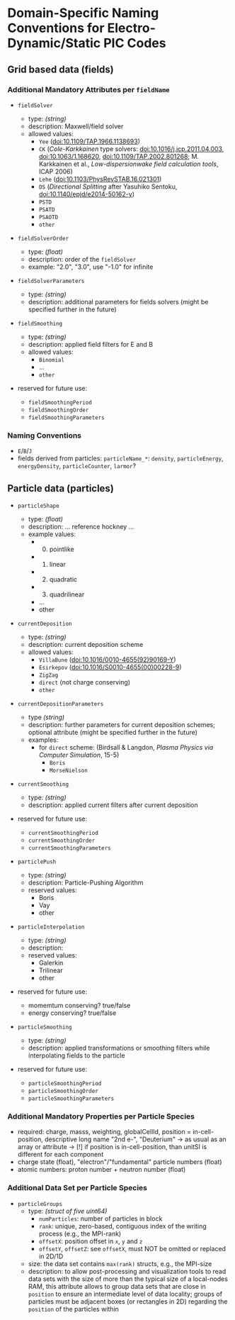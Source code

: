 Domain-Specific Naming Conventions for Electro-Dynamic/Static PIC Codes
=======================================================================

Grid based data (fields)
------------------------

### Additional Mandatory Attributes per `fieldName`

- `fieldSolver`
  - type: *(string)*
  - description: Maxwell/field solver
  - allowed values:
    - `Yee` ([doi:10.1109/TAP.1966.1138693](http://dx.doi.org/10.1109/TAP.1966.1138693))
    - `CK` (*Cole-Karkkainen* type solvers: [doi:10.1016/j.jcp.2011.04.003](http://dx.doi.org/10.1016/j.jcp.2011.04.003), [doi:10.1063/1.168620](http://dx.doi.org/10.1063/1.168620), [doi:10.1109/TAP.2002.801268](http://dx.doi.org/10.1109/TAP.2002.801268); M. Karkkainen et al., *Low-dispersionwake field calculation tools*, ICAP 2006)
    - `Lehe` ([doi:10.1103/PhysRevSTAB.16.021301](http://dx.doi.org/10.1103/PhysRevSTAB.16.021301))
    - `DS` (*Directional Splitting* after Yasuhiko Sentoku, [doi:10.1140/epjd/e2014-50162-y](http://dx.doi.org/10.1140/epjd/e2014-50162-y))
    - `PSTD`
    - `PSATD`
    - `PSAOTD`
    - `other`

- `fieldSolverOrder`
  - type: *(float)*
  - description: order of the `fieldSolver`
  - example: "2.0", "3.0", use "-1.0" for infinite

- `fieldSolverParameters`
  - type: *(string)*
  - description: additional parameters for fields solvers
                 (might be specified further in the future)

- `fieldSmoothing`
  - type: *(string)*
  - description: applied field filters for E and B
  - allowed values:
    - `Binomial`
    - ...
    - `other`

- reserved for future use:
  - `fieldSmoothingPeriod`
  - `fieldSmoothingOrder`
  - `fieldSmoothingParameters`


### Naming Conventions

- `E`/`B`/`J`
- fields derived from particles:
    `particleName_*`:
      `density`, `particleEnergy`, `energyDensity`, `particleCounter`, `larmor`?


Particle data (particles)
-------------------------

- `particleShape`
  - type: *(float)*
  - description: ... reference hockney ...
  - example values:
    - 0. pointlike
    - 1. linear
    - 2. quadratic
    - 3. quadrilinear
    - ...
    - other

- `currentDeposition`
  - type: *(string)*
  - description: current deposition scheme
  - allowed values:
    - `VillaBune` ([doi:10.1016/0010-4655(92)90169-Y](http://dx.doi.org/10.1016/0010-4655(92)90169-Y))
    - `Esirkepov` ([doi:10.1016/S0010-4655(00)00228-9](http://dx.doi.org/10.1016/S0010-4655(00)00228-9))
    - `ZigZag`
    - `direct` (not charge conserving)
    - `other`

- `currentDepositionParameters`
  - type *(string)*
  - description: further parameters for current deposition schemes;
                 optional attribute
                 (might be specified further in the future)
  - examples:
    - for `direct` scheme: (Birdsall & Langdon, *Plasma Physics via Computer Simulation*, 15-5)
      - `Boris`
      - `MorseNielson`

- `currentSmoothing`
  - type: *(string)*
  - description: applied current filters after current deposition

- reserved for future use:
  - `currentSmoothingPeriod`
  - `currentSmoothingOrder`
  - `currentSmoothingParameters`

- `particlePush`
  - type: *(string)*
  - description: Particle-Pushing Algorithm
  - reserved values:
    - Boris
    - Vay
    - other

- `particleInterpolation`
  - type: *(string)*
  - description:
  - reserved values:
    - Galerkin
    - Trilinear
    - other

- reserved for future use:
  - momemtum conserving? true/false
  - energy conserving? true/false

- `particleSmoothing`
  - type: *(string)*
  - description: applied transformations or smoothing filters while interpolating
                 fields to the particle

- reserved for future use:
  - `particleSmoothingPeriod`
  - `particleSmoothingOrder`
  - `particleSmoothingParameters`

### Additional Mandatory Properties per Particle Species

- required: charge, masss, weighting, globalCellId, position = in-cell-position,
            descriptive long name "2nd e-", "Deuterium"
  -> as usual as an array or attribute
  -> [!] if position is in-cell-position, than unitSI is different for each component
- charge state (float), "electron"/"fundamental" particle numbers (float)
- atomic numbers: proton number + neutron number (float)

### Additional Data Set per Particle Species

  - `particleGroups`
    - type: *(struct of five uint64)*
      - `numParticles`: number of particles in block
      - `rank`: unique, zero-based, contiguous index of the writing process
                (e.g., the MPI-rank)
      - `offsetX`: position offset in `x`, `y` and `z`
      - `offsetY`, `offsetZ`: see `offsetX`, must NOT be omitted or replaced
                              in 2D/1D
    - size: the data set contains `max(rank)` structs, e.g., the MPI-size
    - description: to allow post-processing and visualization tools
                   to read data sets with the size of more than the typical
                   size of a local-nodes RAM, this attribute allows to
                   group data sets that are close in `position` to ensure
                   an intermediate level of data locality;
                   groups of particles must be adjacent boxes (or rectangles
                   in 2D) regarding the `position` of the particles within
